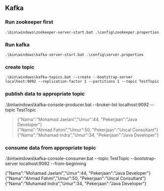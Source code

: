 ## Kafka
### Run zookeeper first
    .\bin\windows\zookeeper-server-start.bat .\config\zookeeper.properties
### Run kafka
    .\bin\windows\kafka-server-start.bat .\config\server.properties
### create topic
	.\bin\windows\kafka-topics.bat --create --bootstrap-server localhost:9092 --replication-factor 1 --partitions 1 --topic TestTopic
### publish data to appropriate topic
  .\bin\windows\kafka-console-producer.bat --broker-list localhost:9092 --topic TestTopic
  
  >{"Nama":"Mohamad Jaelani","Umur":44, "Pekerjaan":"Java Developer"} \
  >{"Nama":"Ahmad Fahmi","Umur":50, "Pekerjaan":"Uncal Consultant"} \
  >{"Nama":"Muhamad Indra","Umur":34, "Pekerjaan":"Java Developer"}
### consume data from appropriate topic
  .\bin\windows\kafka-console-consumer.bat --topic TestTopic --bootstrap-server localhost:9092 --from-beginning
  
  {"Nama":"Mohamad Jaelani","Umur":44, "Pekerjaan":"Java Developer"} \
  {"Nama":"Ahmad Fahmi","Umur":50, "Pekerjaan":"Uncal Consultant"} \
  {"Nama":"Muhamad Indra","Umur":34, "Pekerjaan":"Java Developer"}
